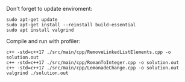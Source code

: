 Don't forget to update enviroment:
```
sudo apt-get update
sudo apt-get install --reinstall build-essential
sudo apt install valgrind
```

Compile and run with profiler:
```
c++ -std=c++17 ./src/main/cpp/RemoveLinkedListElements.cpp -o solution.out
c++ -std=c++17 ./src/main/cpp/RomanToInteger.cpp -o solution.out
c++ -std=c++17 ./src/main/cpp/LemonadeChange.cpp -o solution.out
valgrind ./solution.out
```